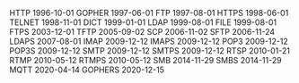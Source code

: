 HTTP 1996-10-01
GOPHER 1997-06-01
FTP 1997-08-01
HTTPS 1998-06-01
TELNET 1998-11-01
DICT 1999-01-01
LDAP 1999-08-01
FILE 1999-08-01
FTPS 2003-12-01
TFTP 2005-09-02
SCP 2006-11-02
SFTP 2006-11-24
LDAPS 2007-08-01
IMAP 2009-12-12
IMAPS 2009-12-12
POP3 2009-12-12
POP3S 2009-12-12
SMTP 2009-12-12
SMTPS 2009-12-12
RTSP 2010-01-21
RTMP 2010-05-12
RTMPS 2010-05-12
SMB 2014-11-29
SMBS 2014-11-29
MQTT 2020-04-14
GOPHERS 2020-12-15
